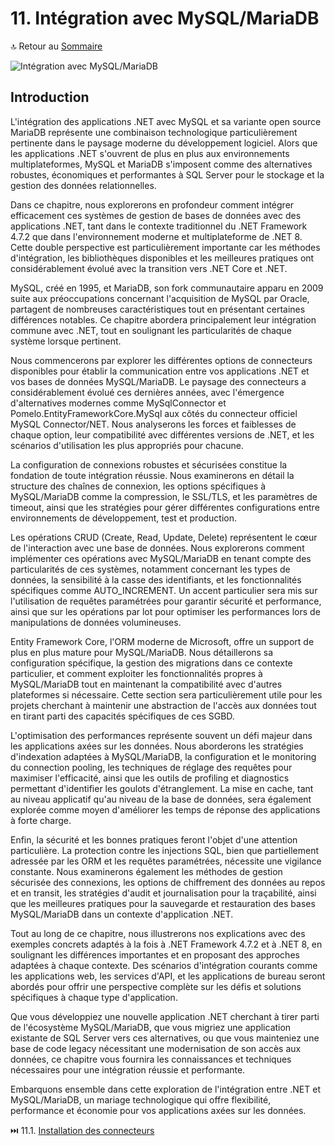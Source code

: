 # 11. Intégration avec MySQL/MariaDB

🔝 Retour au [Sommaire](/SOMMAIRE.md)

![Intégration avec MySQL/MariaDB](https://via.placeholder.com/800x200?text=Int%C3%A9gration+avec+MySQL%2FMariaDB)

## Introduction

L'intégration des applications .NET avec MySQL et sa variante open source MariaDB représente une combinaison technologique particulièrement pertinente dans le paysage moderne du développement logiciel. Alors que les applications .NET s'ouvrent de plus en plus aux environnements multiplateformes, MySQL et MariaDB s'imposent comme des alternatives robustes, économiques et performantes à SQL Server pour le stockage et la gestion des données relationnelles.

Dans ce chapitre, nous explorerons en profondeur comment intégrer efficacement ces systèmes de gestion de bases de données avec des applications .NET, tant dans le contexte traditionnel du .NET Framework 4.7.2 que dans l'environnement moderne et multiplateforme de .NET 8. Cette double perspective est particulièrement importante car les méthodes d'intégration, les bibliothèques disponibles et les meilleures pratiques ont considérablement évolué avec la transition vers .NET Core et .NET.

MySQL, créé en 1995, et MariaDB, son fork communautaire apparu en 2009 suite aux préoccupations concernant l'acquisition de MySQL par Oracle, partagent de nombreuses caractéristiques tout en présentant certaines différences notables. Ce chapitre abordera principalement leur intégration commune avec .NET, tout en soulignant les particularités de chaque système lorsque pertinent.

Nous commencerons par explorer les différentes options de connecteurs disponibles pour établir la communication entre vos applications .NET et vos bases de données MySQL/MariaDB. Le paysage des connecteurs a considérablement évolué ces dernières années, avec l'émergence d'alternatives modernes comme MySqlConnector et Pomelo.EntityFrameworkCore.MySql aux côtés du connecteur officiel MySQL Connector/NET. Nous analyserons les forces et faiblesses de chaque option, leur compatibilité avec différentes versions de .NET, et les scénarios d'utilisation les plus appropriés pour chacune.

La configuration de connexions robustes et sécurisées constitue la fondation de toute intégration réussie. Nous examinerons en détail la structure des chaînes de connexion, les options spécifiques à MySQL/MariaDB comme la compression, le SSL/TLS, et les paramètres de timeout, ainsi que les stratégies pour gérer différentes configurations entre environnements de développement, test et production.

Les opérations CRUD (Create, Read, Update, Delete) représentent le cœur de l'interaction avec une base de données. Nous explorerons comment implémenter ces opérations avec MySQL/MariaDB en tenant compte des particularités de ces systèmes, notamment concernant les types de données, la sensibilité à la casse des identifiants, et les fonctionnalités spécifiques comme AUTO_INCREMENT. Un accent particulier sera mis sur l'utilisation de requêtes paramétrées pour garantir sécurité et performance, ainsi que sur les opérations par lot pour optimiser les performances lors de manipulations de données volumineuses.

Entity Framework Core, l'ORM moderne de Microsoft, offre un support de plus en plus mature pour MySQL/MariaDB. Nous détaillerons sa configuration spécifique, la gestion des migrations dans ce contexte particulier, et comment exploiter les fonctionnalités propres à MySQL/MariaDB tout en maintenant la compatibilité avec d'autres plateformes si nécessaire. Cette section sera particulièrement utile pour les projets cherchant à maintenir une abstraction de l'accès aux données tout en tirant parti des capacités spécifiques de ces SGBD.

L'optimisation des performances représente souvent un défi majeur dans les applications axées sur les données. Nous aborderons les stratégies d'indexation adaptées à MySQL/MariaDB, la configuration et le monitoring du connection pooling, les techniques de réglage des requêtes pour maximiser l'efficacité, ainsi que les outils de profiling et diagnostics permettant d'identifier les goulots d'étranglement. La mise en cache, tant au niveau applicatif qu'au niveau de la base de données, sera également explorée comme moyen d'améliorer les temps de réponse des applications à forte charge.

Enfin, la sécurité et les bonnes pratiques feront l'objet d'une attention particulière. La protection contre les injections SQL, bien que partiellement adressée par les ORM et les requêtes paramétrées, nécessite une vigilance constante. Nous examinerons également les méthodes de gestion sécurisée des connexions, les options de chiffrement des données au repos et en transit, les stratégies d'audit et journalisation pour la traçabilité, ainsi que les meilleures pratiques pour la sauvegarde et restauration des bases MySQL/MariaDB dans un contexte d'application .NET.

Tout au long de ce chapitre, nous illustrerons nos explications avec des exemples concrets adaptés à la fois à .NET Framework 4.7.2 et à .NET 8, en soulignant les différences importantes et en proposant des approches adaptées à chaque contexte. Des scénarios d'intégration courants comme les applications web, les services d'API, et les applications de bureau seront abordés pour offrir une perspective complète sur les défis et solutions spécifiques à chaque type d'application.

Que vous développiez une nouvelle application .NET cherchant à tirer parti de l'écosystème MySQL/MariaDB, que vous migriez une application existante de SQL Server vers ces alternatives, ou que vous mainteniez une base de code legacy nécessitant une modernisation de son accès aux données, ce chapitre vous fournira les connaissances et techniques nécessaires pour une intégration réussie et performante.

Embarquons ensemble dans cette exploration de l'intégration entre .NET et MySQL/MariaDB, un mariage technologique qui offre flexibilité, performance et économie pour vos applications axées sur les données.

⏭️ 11.1. [Installation des connecteurs](/11-integration-avec-mysql-mariadb/11-1-installation-des-connecteurs.md)
